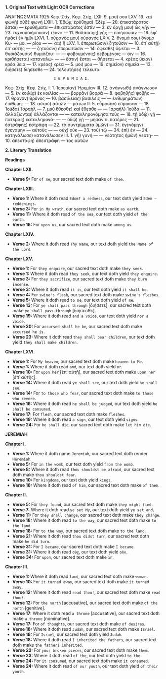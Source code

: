 **1. Original Text with Light OCR Corrections**

ΑΝΑΓΝΩΣΜΑΤΑ                                 1925
Κεφ. Στίχ.                                  Κεφ. Στίχ.
LXII. 9. μου) σου                              LXV. 19. καὶ φωνὴ) οὐδὲ φωνὴ
LXIII. 1. Ἑδώμ; ἐρύθημα) Ἐδέμ                     — 20. ἐπικατάρατος ἔσται)
       — ἐρυθήματα                              — ἐπικατάρατος ἐστίν
       — 3. ἐν ὀργῇ μου) ὡς γῆν                  — 23. τεχνοποιήσουσιν) τέκνα
       — 11. θαλάσσης) γῆς                       — ποιήσουσιν
       — 16. ἐφ᾽ ἡμᾶς) ἐν ἡμῖν                 LXVI. 1. οὐρανός μου) οὐρανός
LXIV. 2. ὄνομά σου) ὄνομα Κυ-                     — μοι
       — ρίου                                     — — καὶ) ἢ
LXV. 1. ἐπερωτῶσιν) ζητοῦσιν                     — 10. ἐπ᾽ αὐτῇ) ἐπ᾽ αὐτῆς
       — — ζητοῦσιν) ἐπερωτῶσιν                — 14. ὄφεσθε) ὄψεται
       — 3. θυσιάζουσιν) θυμιάζου-               — — φοβουμένοις) σεβομένοις
       — σιν                                      — 16. κριθήσεται) καταναλω-
       — — ἔστιν) ἔσται                         — θήσεται
       — 4. κρέας ὕειον) κρέα ὕεια               — 17. κρέας) κρέα
       — 5. μοι) μου                              — 19. σημεῖον) σημεῖα
       — 13. διήσετε) διήσεσθε                   — 24. τελευτήσει) τελευτα

                          Ι Ε Ρ Ε Μ Ι Α Σ.

Κεφ. Στίχ.                                  Κεφ. Στίχ.
Ι. 1. Ἱερεμίαν) Ἡρεμίαν                       ΙΙΙ. 12. ἀνάγνωθι) ἀνάγνωσον
  — 5. ἐν κοιλίᾳ) ἐκ κοιλίας                    — — βορρᾶν) βορρᾶ
  — 8. φοβηθῇς) φοβῇς                         — 17. θρόνον) θρόνος
  — 10. βασιλείας) βασιλεῖς                   — — ἐνθυμημάτων) ἐπιθυμη-
  — 18. αὐτοῦ) αὐτῶν                          — μάτων
ΙΙ. 5. εὗροσαν) εὕροισαν                       — 18. Ἰούδα) Ἰσραὴλ
  — 7. μοῦ ἔθεσθε) καὶ ἔθεσθε                  — — Ἰσραὴλ) Ἰούδα
  — 11. ἀλλάξωνται) ἀλλάζονται                — — κατεκληρονόμησα τοὺς
  — 18. τῇ ὁδῷ) γῇ                             — πατέρας) κατεκληρονό-
  — — ὁδῷ) γῇ                                  — μησαν οἱ πατέρες
  — 21. ἐστράφης) ἐστράφη                     — 22. τὰ συντρίμματα ὑμῶν)
  — 31. ἐγενόμην) ἐγενάμην                     — αὐτοὺς
  — — οὐχ) οὐκ                                 — 23. τοῦ) τῷ
  — 34. ἐπὶ) ἐν                                 — 24. κατηνάλωσε) κατανάλωσεν
ΙΙΙ. 1. γῆ) γυνή                                — — νεότητος ἡμῶν) νεότη-
  — 10. ἀπεστάφη) ἀπεστράφη                   — τος αὐτῶν

**2. Literary Translation**

**Readings**

**Chapter LXII.**
*   **Verse 9:** For `of me`, our sacred text doth make `of thee`.

**Chapter LXIII.**
*   **Verse 1:** Where it doth read `Edom? a redness`, our text doth yield `Edem — reddenings`.
*   **Verse 3:** For `in My wrath`, our sacred text doth make `as earth`.
*   **Verse 11:** Where it doth read `of the sea`, our text doth yield `of the earth`.
*   **Verse 16:** For `upon us`, our sacred text doth make `among us`.

**Chapter LXIV.**
*   **Verse 2:** Where it doth read `Thy Name`, our text doth yield `the Name of the Lord`.

**Chapter LXV.**
*   **Verse 1:** For `they enquire`, our sacred text doth make `they seek`.
*   **Verse 1:** Where it doth read `they seek`, our text doth yield `they enquire`.
*   **Verse 3:** For `they sacrifice`, our sacred text doth make `they burn incense`.
*   **Verse 3:** Where it doth read `it is`, our text doth yield `it shall be`.
*   **Verse 4:** For `swine's flesh`, our sacred text doth make `swine's fleshes`.
*   **Verse 5:** Where it doth read `to me`, our text doth yield `of me`.
*   **Verse 13:** For `ye shall pass through` [διήσετε], our sacred text doth make `ye shall pass through` [διήσεσθε].
*   **Verse 19:** Where it doth read `and a voice`, our text doth yield `nor a voice`.
*   **Verse 20:** For `accursed shall he be`, our sacred text doth make `accursed he is`.
*   **Verse 23:** Where it doth read `they shall bear children`, our text doth yield `they shall make children`.

**Chapter LXVI.**
*   **Verse 1:** For `My heaven`, our sacred text doth make `heaven to Me`.
*   **Verse 1:** Where it doth read `and`, our text doth yield `or`.
*   **Verse 10:** For `upon her` [ἐπ᾽ αὐτῇ], our sacred text doth make `upon her` [ἐπ᾽ αὐτῆς].
*   **Verse 14:** Where it doth read `ye shall see`, our text doth yield `he shall see`.
*   **Verse 14:** For `to those who fear`, our sacred text doth make `to those who revere`.
*   **Verse 16:** Where it doth read `he shall be judged`, our text doth yield `he shall be consumed`.
*   **Verse 17:** For `flesh`, our sacred text doth make `fleshes`.
*   **Verse 19:** Where it doth read `a sign`, our text doth yield `signs`.
*   **Verse 24:** For `he shall die`, our sacred text doth make `let him die`.

**JEREMIAH**

**Chapter I.**
*   **Verse 1:** Where it doth name `Jeremiah`, our sacred text doth render `Heremiah`.
*   **Verse 5:** For `in the womb`, our text doth yield `from the womb`.
*   **Verse 8:** Where it doth read `thou shouldst be afraid`, our sacred text doth make `thou shouldst fear`.
*   **Verse 10:** For `kingdoms`, our text doth yield `kings`.
*   **Verse 18:** Where it doth read `of him`, our sacred text doth make `of them`.

**Chapter II.**
*   **Verse 5:** For `they found`, our sacred text doth make `they might find`.
*   **Verse 7:** Where it doth read `ye set My`, our text doth yield `ye set and`.
*   **Verse 11:** For `they shall change`, our sacred text doth make `they change`.
*   **Verse 18:** Where it doth read `to the way`, our sacred text doth make `to the land`.
*   **Verse 18:** For `to the way`, our sacred text doth make `to the land`.
*   **Verse 21:** Where it doth read `thou didst turn`, our sacred text doth make `he did turn`.
*   **Verse 31:** For `I became`, our sacred text doth make `I became`.
*   **Verse 31:** Where it doth read `οὐχ`, our text doth yield `οὐκ`.
*   **Verse 34:** For `upon`, our sacred text doth make `in`.

**Chapter III.**
*   **Verse 1:** Where it doth read `land`, our sacred text doth make `woman`.
*   **Verse 10:** For `it turned away`, our sacred text doth make `it turned away`.
*   **Verse 12:** Where it doth read `read thou!`, our sacred text doth make `read thou!`.
*   **Verse 12:** For `the north` [accusative], our sacred text doth make `of the north` [genitive].
*   **Verse 17:** Where it doth read `a throne` [accusative], our sacred text doth make `a throne` [nominative].
*   **Verse 17:** For `of thoughts`, our sacred text doth make `of desires`.
*   **Verse 18:** Where it doth read `Judah`, our sacred text doth make `Israel`.
*   **Verse 18:** For `Israel`, our sacred text doth yield `Judah`.
*   **Verse 18:** Where it doth read `I inherited the fathers`, our sacred text doth make `the fathers inherited`.
*   **Verse 22:** For `your broken pieces`, our sacred text doth make `them`.
*   **Verse 23:** Where it doth read `of the`, our text doth yield `to the`.
*   **Verse 24:** For `it consumed`, our sacred text doth make `it consumed`.
*   **Verse 24:** Where it doth read `of our youth`, our text doth yield `of their youth`.